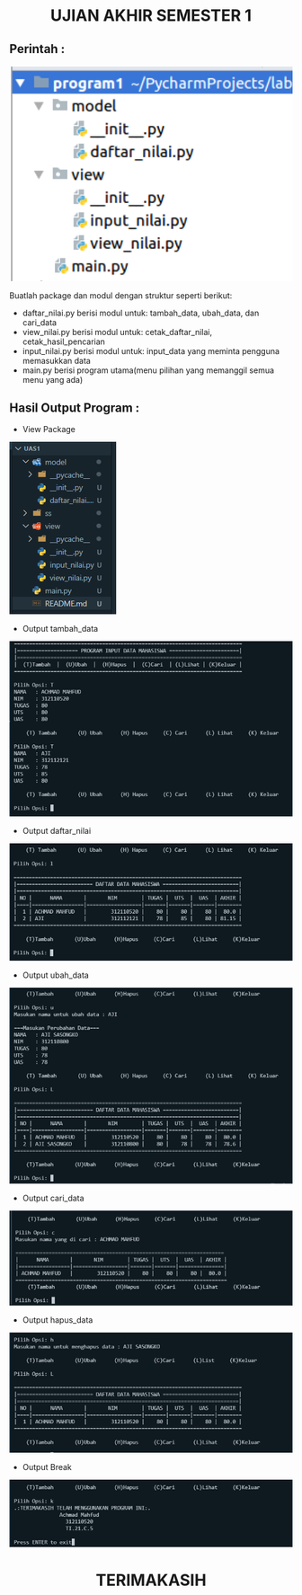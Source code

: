 # <p align='center'> **UJIAN AKHIR SEMESTER 1**

## **Perintah :**

![.](ss/perintah.png)

Buatlah package dan modul dengan struktur seperti berikut:
- daftar_nilai.py berisi modul untuk: tambah_data, ubah_data, dan cari_data
- view_nilai.py berisi modul untuk: cetak_daftar_nilai, cetak_hasil_pencarian
- input_nilai.py berisi modul untuk: input_data yang meminta pengguna memasukkan data
- main.py berisi program utama(menu pilihan yang memanggil semua menu yang ada)

## **Hasil Output Program :**

- View Package

![.](ss/package.png)

- Output tambah_data
  
![.](ss/tambah_data.png)

- Output daftar_nilai

![.](ss/daftar_nilai.png)

- Output ubah_data

![.](ss/ubah_data.png)

- Output cari_data

![.](ss/cari_data.png)

- Output hapus_data

![.](ss/hapus_data.png)

- Output Break

![.](ss/Break.png)

# <p align='center'> **TERIMAKASIH**